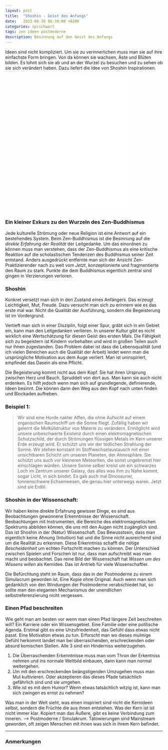 ```yaml
---
layout: post
title:  "Shoshin - Geist des Anfangs"
date:   2023-06-30 06:39:00 +0200
categories: sprichwort
tags: zen ideen postmoderne
description: Besinnung auf den Geist des Anfangs
---
```


Ideen sind nicht kompliziert. Um sie zu verinnerlichen muss man sie auf ihre einfachste Form bringen. Von da können sie wachsen, Äste und Blüten bilden. Es lohnt sich sie ab und an der Wurzel zu besuchen und zu sehen ob sie sich verändert haben. Dazu liefert die Idee von Shoshin Inspirationen.

<figure>
  <img class="marginauto" src='/assets/images/shoshin.png' width="300" style="background:none ; border:none; box-shadow:none"/>
  <figcaption>
</figcaption>
</figure> 

<style>
.marginauto {
    margin: 10px auto 20px;
    display: block;
}
figcaption {
  text-align: center;
}
</style>

### Ein kleiner Exkurs zu den Wurzeln des Zen-Buddhismus

Jede kulturelle Strömung oder neue Religion ist eine Antwort auf ein bestehendes System. Beim Zen-Buddhismus ist die Besinnung auf die *direkte Erfahrung der Realität* der Leitgedanke. Um das einordnen zu können muss man verstehen, dass der Zen-Buddhismus als eine kritische Reaktion auf die scholastischen Tendenzen des Buddhismus seiner Zeit entstand. Anders ausgedrückt entfernte man sich der Ansicht Zen-Praktizierender nach zu weit vom *Jetzt*, konzeptionierte und fragmentierte den Raum zu stark. Punkte die dem Buddhismus eigentlich zentral sind gingen in Verzierungen verloren. 

### Shoshin

Konkret versetzt man sich in den Zustand eines Anfängers. Das erzeugt Leichtigkeit, Mut, Freude. Dazu versucht man sich zu erinnern wie es das erste mal war. Nicht die Qualität der Ausführung, sondern die Begeisterung ist im Vordergrund.

Vertieft man sich in einer Disziplin, folgt einer Spur, gräbt sich in ein Gebiet ein, kann man den Leitgedanken verlieren. In unserer Kultur gibt es nicht wirklich eine Wertschätzung für diesen Geist des ersten Mals. Die Fähigkeit sich zu begeistern ist Kindern vorbehalten und wird in großen Teilen auch nur ihnen zugestanden.
Das Problem dabei ist dass die Lebensqualität (und ich vielen Bereichen auch die Qualität der Arbeit) leidet wenn man die ursprüngliche Motivation aus dem Auge verliert. Man ist uninspiriert, empfindet das Dasein als eine Pflicht.

Die Begeisterung kommt nicht aus dem Kopf. Sie hat ihren Ursprung zwischen Herz und Bauch. Spruddelt von dort aus. Man kann sie auch nicht erdenken. Es hilft jedoch wenn man sich auf grundlegende, definierende, Ideen besinnt. Die können dann den Weg aus den Kopf nach unten finden und Blockaden aufheben.

### Beispiel 1:

> Wir sind eine Horde nakter Affen, die ohne Aufsicht auf einem organischen Raumschiff um die Sonne fliegt. Zufällig haben wir gelernt die Molkülstruktur von Materie zu verändern. Ermöglicht wird unsere unbeschwerte Existenz durch einen elektromagnetischen Schutzschild, der durch Strömungen flüssigen Metals im Kern unserer Erde erzeugt wird. Er schützt uns vor der tödlichen Strahlung der Sonne. Wir stehen konstant im Stoffwechselaustausch mit einer unsichtbaren Schicht um unseren Planeten, der Atmosphäre. Sie schützt uns auch vor kleineren Meteoriten, die sonst ungebremst hier einschlagen würden. Unsere Sonne selber kreist um ein schwarzes Loch im Zentrum unserer Galaxy, das alles was ihm zu Nahe kommt, sogar Licht, in sich bindet. 
Es gab auch mal Dinosaurier, tonnenschwere Echsenwesen, die genau hier unterwegs waren. Jetzt sind sie Erdöl.

### Shoshin in der Wissenschaft:

Wir haben keine direkte Erfahrung gewisser Dinge, es sind aus Beobachtungen gewonnene Erkenntnisse der Wissenschaft. Beobachtungen mit Instrumenten, die Bereiche des elektromagnetischen Spektrums abbilden können, die uns mit den Augen nicht zugänglich sind. 
Das ist Shoshin in der (Natur) Wissenschaft. Das Bewusstsein, dass man eigentlich keine Ahnung (Intuition) hat und die Sinne nicht ausreichend sind um die Realität zu erkennen. Diese Erkenntniss schafft die nötige *Bescheidenheit* um echten Fortschritt machen zu können.
Der Unterschied zwischen Spielen und Forschen ist nur, dass man aufschreibt was man macht und beobachtet.
Das reine Bild der Wissenschaft hat *Wissen um des Wissens willen* als Kernidee. Das ist Antrieb für viele Wissenschaftler.

Die Befürchtung steht im Raum, dass das in der Postmoderne zu einem Simulacrum geworden ist. Eine Kopie ohne Original. Auch wenn man sich gedanklich von den Windungen der Postmoderne verabschiedet hat, so sollte man den eleganten Mechanismus der unendlichen selbstreferenzierung nicht vergessen. 

### Einen Pfad beschreiten

Wie geht man am besten vor wenn man einen Pfad längere Zeit beschreiten will? Ein Karriere oder ein Wissensgebiet. Eine Familie oder eine politische Agenda. Erstmal gibt es eine Unzufriedenheit, das Gefühl dass etwas nicht passt. Eine Motivation etwas zu tun. Erforscht man wo dieses mulmige Gefühl herkommt landet man bei überraschenden, erschreckenden oder absurd komischen Stellen. Alle 3 sind ein Hinderniss weiterzugehen. 
1. Die Überraschenden Erkenntnisse muss man vom Thron der Erkentniss nehmen und ins normale Weltbild einbauen, dann kann man normal weitergehen. 
2. Um mit den erschreckenden beängstigenden Umzugehen muss man Mut kultivieren. Oder akzeptieren das dieses Pfade tatsächlich gefährlich sind und sie umgehen.
3. Wie ist es mit dem Humor? Wenn etwas tatsächlich witzig ist, kann man sich zwingen es ernst zu nehmen?

Was man in der Welt sieht, was einen inspiriert sind nicht die Kernideen selbst, sondern die Früchte die aus ihnen entstehen. Was der Kern ist ist nicht immer klar. Kopiert man das Äußere, gibt es keine Verbindung zum inneren. --> Postmoderne / Simulakrum. 
Tätowierungen sind Mainstream geworden, oft zeigen Menschen mit ihnen was sich in ihrem Kern befindet.


------------------------
### Anmerkungen

